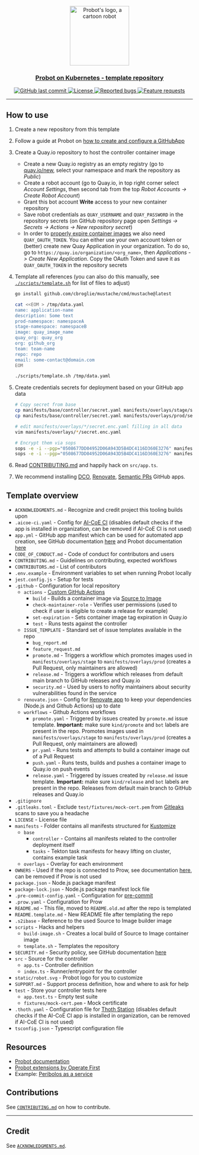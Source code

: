 <p align="center">
  <a href="https://github.com/operate-first/probot-template">
    <img src="https://raw.githubusercontent.com/operate-first/probot-template/main/static/robot.svg" width="160" alt="Probot's logo, a cartoon robot" />
  </a>
</p>
<h3 align="center"><a href="https://github.com/operate-first/probot-template">Probot on Kubernetes - template repository</a></h3>
<p align="center">
  <a href="https://github.com/operate-first/probot-template">
    <img alt="GitHub last commit" src="https://img.shields.io/github/last-commit/operate-first/probot-template">
  </a>
  <a href="https://github.com/operate-first/probot-template/blob/main/LICENSE">
    <img alt="License" src="https://img.shields.io/badge/license-MIT-blue.svg">
  </a>
  <a href="https://github.com/operate-first/probot-template/issues?q=is%3Aissue+is%3Aopen+label%3Akind%2Fbug">
    <img alt="Reported bugs" src="https://img.shields.io/github/issues-search/operate-first/probot-template?color=red&label=reported%20bugs&query=is%3Aopen%20label%3Akind%2Fbug">
  </a>
  <a href="https://github.com/operate-first/probot-template/issues?q=is%3Aissue+is%3Aopen+label%3Akind%2Fbug">
    <img alt="Feature requests" src="https://img.shields.io/github/issues-search/operate-first/probot-template?label=feature%20requests&query=is%3Aopen%20label%3Akind%2Ffeature">
  </a>
</p>

---

## How to use

1. Create a new repository from this template
2. Follow a guide at Probot on [how to create and configure a GitHubApp](https://probot.github.io/docs/development/#manually-configuring-a-github-app)
3. Create a Quay.io repository to host the controller container image
   - Create a new Quay.io registry as an empty registry (go to [quay.io/new](https://quay.io/new/), select your namespace and mark the repository as _Public_)
   - Create a robot account (go to Quay.io, in top right corner select _Account Settings_, then second tab from the top _Robot Accounts -> Create Robot Account_)
   - Grant this bot account __Write__ access to your new container repository
   - Save robot credentials as `QUAY_USERNAME` and `QUAY_PASSWORD` in the repository secrets (on GitHub repository page open _Settings -> Secrets -> Actions -> New repository secret_)
   - In order to [properly expire container images](./.github/actions/set-expiration/action.yaml) we also need `QUAY_OAUTH_TOKEN`. You can either use your own account token or (better) create new Quay Application in your organization. To do so, go to `https://quay.io/organization/<org_name>`, then _Applications -> Create New Application_. Copy the OAuth Token and save it as `QUAY_OAUTH_TOKEN` in the repository secrets
4. Template all references (you can also do this manually, see [`./scripts/template.sh`](./scripts/template.sh) for list of files to adjust)

    ```sh
    go install github.com/cbroglie/mustache/cmd/mustache@latest

    cat <<EOM > /tmp/data.yaml
    name: application-name
    description: Some text
    prod-namespace: namespaceA
    stage-namespace: namespaceB
    image: quay_image_name
    quay_org: quay_org
    org: github_org
    team: team-name
    repo: repo
    email: some-contact@domain.com
    EOM

    ./scripts/template.sh /tmp/data.yaml
    ```

5. Create credentials secrets for deployment based on your GitHub app data

    ```sh
    # Copy secret from base
    cp manifests/base/controller/secret.yaml manifests/overlays/stage/secret.enc.yaml
    cp manifests/base/controller/secret.yaml manifests/overlays/prod/secret.enc.yaml

    # edit manifests/overlays/*/secret.enc.yaml filling in all data
    vim manifests/overlays/*/secret.enc.yaml

    # Encrypt them via sops
    sops -e -i --pgp="0508677DD04952D06A943D5B4DC4116D360E3276" manifests/overlays/stage/secret.enc.yaml
    sops -e -i --pgp="0508677DD04952D06A943D5B4DC4116D360E3276" manifests/overlays/prod/secret.enc.yaml
    ```

6. Read [CONTRIBUTING.md](./CONTRIBUTING.md) and happily hack on `src/app.ts`.
7. We recommend installing [DCO](https://probot.github.io/apps/dco/), [Renovate](https://www.mend.io/free-developer-tools/renovate/), [Semantic PRs](https://github.com/apps/semantic-prs) GitHub apps.

## Template overview

- `ACKNOWLEDGMENTS.md` - Recognize and credit project this tooling builds upon
- `.aicoe-ci.yaml` - Config for [AI-CoE CI](https://github.com/AICoE/aicoe-ci) (disables default checks if the app is installed in organization, can be removed if AI-CoE CI is not used)
- `app.yml` - GitHub app manifest which can be used for automated app creation, see GitHub documentation [here](https://docs.github.com/en/developers/apps/building-github-apps/creating-a-github-app-from-a-manifest) and Probot documentation [here](https://probot.github.io/docs/development/#configuring-a-github-app)
- `CODE_OF_CONDUCT.md` - Code of conduct for contributors and users
- `CONTRIBUTING.md` - Guidelines on contributing, expected workflows
- `CONTRIBUTORS.md` - List of contributors
- `.env.example` - Environment variables to set when running Probot locally
- `jest.config.js` - Setup for tests
- `.github` - Configuration for local repository
  - `actions` - [Custom GitHub Actions](https://docs.github.com/en/actions/creating-actions/about-custom-actions)
    - `build` - Builds a container image via [Source to Image](https://github.com/openshift/source-to-image)
    - `check-maintainer-role` - Verifies user permissions (used to check if user is eligible to create a release for example)
    - `set-expiration` - Sets container image tag expiration in Quay.io
    - `test` - Runs tests against the controller
  - `ISSUE_TEMPLATE` - Standard set of issue templates available in the repo
    - `bug_report.md`
    - `feature_request.md`
    - `promote.md` - Triggers a workflow which promotes images used in `manifests/overlays/stage` to `manifests/overlays/prod` (creates a Pull Request, only maintainers are allowed)
    - `release.md` - Triggers a workflow which releases from default main branch to GitHub releases and Quay.io
    - `security.md` - Used by users to nofity maintainers about security vulnerabilities found in the service
  - `renovate.json` - Config for [Renovate app](https://github.com/marketplace/renovate) to keep your dependencies (Node.js and Github Actions) up to date
  - `workflows` - Github Actions workflows
    - `promote.yaml` - Triggered by issues created by `promote.md` issue template. **Important:** make sure `kind/promote` and `bot` labels are present in the repo. Promotes images used in `manifests/overlays/stage` to `manifests/overlays/prod` (creates a Pull Request, only maintainers are allowed)
    - `pr.yaml` - Runs tests and attempts to build a container image out of a Pull Request
    - `push.yaml` - Runs tests, builds and pushes a container image to Quay.io on push events
    - `release.yaml` - Triggered by issues created by `release.md` issue template. **Important:** make sure `kind/release` and `bot` labels are present in the repo. Releases from default main branch to GitHub releases and Quay.io
- `.gitignore`
- `.gitleaks.toml` - Exclude `test/fixtures/mock-cert.pem` from [Gitleaks](https://github.com/zricethezav/gitleaks) scans to save you a headache
- `LICENSE` - License file
- `manifests` - Folder contains all manifests structured for [Kustomize](https://kustomize.io/)
  - `base`
    - `controller` - Contains all manifests related to the controller deployment itself
    - `tasks` - Tekton task manifests for heavy lifting on cluster, contains example task
  - `overlays` - Overlay for each environment
- `OWNERS` - Used if the repo is connected to Prow, see documentation [here](https://www.kubernetes.dev/docs/guide/owners/), can be removed if Prow is not used
- `package.json` - Node.js package manifest
- `package-lock.json` - Node.js package manifest lock file
- `.pre-commit-config.yaml` - Configuration for [pre-commit](https://pre-commit.com/)
- `.prow.yaml` - Configuration for Prow
- `README.md` - This file, moved to `README.old.md` after the repo is templated
- `README.template.md` - New README file after templating the repo
- `.s2ibase` - Reference to the used Source to Image builder image
- `scripts` - Hacks and helpers
  - `build-image.sh` - Creates a local build of Source to Image container image
  - `template.sh` - Templates the repository
- `SECURITY.md` - Security policy, see GitHub documentation [here](https://docs.github.com/en/code-security/getting-started/adding-a-security-policy-to-your-repository)
- `src` - Source for the controller
  - `app.ts` - Controller definition
  - `index.ts` - Runner/entrypoint for the controller
- `static/robot.svg` - Probot logo for you to customize
- `SUPPORT.md` - Support process definition, how and where to ask for help
- `test` - Store your controller tests here
  - `app.test.ts` - Empty test suite
  - `fixtures/mock-cert.pem` - Mock certificate
- `.thoth.yaml` - Configuration file for [Thoth Station](https://thoth-station.ninja/) (disables default checks if the AI-CoE CI app is installed in organization, can be removed if AI-CoE CI is not used)
- `tsconfig.json` - Typescript configuration file

## Resources

- [Probot documentation](https://probot.github.io/docs/)
- [Probot extensions by Operate First](https://github.com/operate-first/probot-extensions)
- Example: [Peribolos as a service](https://github.com/operate-first/peribolos-as-a-service)

## Contributions

See [`CONTRIBUTING.md`](CONTRIBUTING.md) on how to contribute.

---

## Credit

See [`ACKNOWLEDGMENTS.md`](ACKNOWLEDGMENTS.md).
